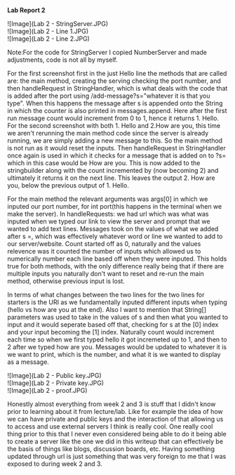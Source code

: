 **Lab Report 2**

![Image](Lab 2 - StringServer.JPG)<br>
![Image](Lab 2 - Line 1.JPG)<br>
![Image](Lab 2 - Line 2.JPG)<br>

Note:For the code for StringServer I copied NumberServer and made adjustments, code is not all by myself.<br>

For the first screenshot first in the just Hello line the methods that are called are: the main method, creating the serving checking the port number, and then handleRequest in StringHandler, which is what deals with the code that is added after the port
using /add-message?s="whatever it is that you type". When this happens the message after s is appended onto the String in which the counter is also printed in messages.append. Here after the first run message count would increment from 0 to 1, hence it returns 1. Hello. <br>
For the second screenshot with both 1. Hello and 2.How are you, this time we aren't rerunning the main method code since the server is already running, we are simply adding a new message to this. So the main method is not run as it would reset the inputs. Then handleRequest
in StringHandler once again is used in which it checks for a message that is added on to ?s= which in this case would be How are you. This is now added to the stringbuilder along with the count incremented by (now becoming 2) and ultimately it returns it on 
the next line. This leaves the output 2. How are you, below the previous output of 1. Hello. <br>

For the main method the relevant arguments was args[0] in which we inputed our port number, for int port(this happens in the terminal 
when we make the server). In handleRequests: we had url which was what was inputed when we typed our link to view the server and prompt that we wanted to add text lines.
Messages took on the values of what we added after s =, which was effectively whatever word or line we wanted to add to our server/website.
Count started off as 0, naturally and the values relevence was it counted the number of inputs which allowed us to numerically number
each line based off when they were inputed. This holds true for both methods, with the only difference really being that if there are multiple inputs you naturally don't want to reset and re-run the main method, otherwise previous input is lost. <br>

In terms of what changes between the two lines for the two lines for starters is the URI as we fundamentally inputed different 
inputs when typing (hello vs how are you at the end). Also I want to mention that String[] parameters was used to take in the values of s and then what you wanted to input
and it would seperate based off that, checking for s at the [0] index and your input becoming the [1] index. Naturally count would increment each time so when we first typed hello
it got incremeted up to 1, and then to 2 after we typed how are you. Messages would be updated to whatever it is we want to print, which is the number, and what it is we wanted to display as a message. <br>

![Image](Lab 2 - Public key.JPG)<br>
![Image](Lab 2 - Private key.JPG)<br>
![Image](Lab 2 - proof.JPG)<br>

Honestly almost everything from week 2 and 3 is stuff that I didn't know prior to learning about it from lecture/lab. Like for example the idea of how we can have private and public keys and the interaction of that
allowing us to access and use external servers I think is really cool. One really cool thing prior to this that I never even considered being able to do it being able to create a server
like the one we did in this writeup that can effectively be the basis of things like blogs, discussion boards, etc. Having something updated through url is just something that was very
foreign to me that I was exposed to during week 2 and 3.


